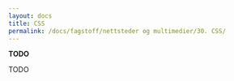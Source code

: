 ```yaml
---
layout: docs
title: CSS
permalink: /docs/fagstoff/nettsteder og multimedier/30. CSS/
---
```


**TODO**

TODO